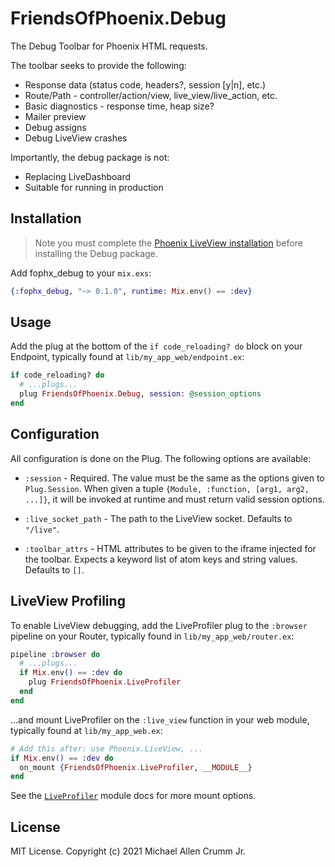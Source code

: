 # FriendsOfPhoenix.Debug

<!-- MDOC !-->
The Debug Toolbar for Phoenix HTML requests.

The toolbar seeks to provide the following:

* Response data (status code, headers?, session [y|n], etc.)
* Route/Path - controller/action/view, live_view/live_action, etc.
* Basic diagnostics - response time, heap size?
* Mailer preview
* Debug assigns
* Debug LiveView crashes

Importantly, the debug package is not:

* Replacing LiveDashboard
* Suitable for running in production

## Installation

> Note you must complete the [Phoenix LiveView installation](https://hexdocs.pm/phoenix_live_view/installation.html) before
> installing the Debug package.

Add fophx_debug to your `mix.exs`:

```elixir
{:fophx_debug, "~> 0.1.0", runtime: Mix.env() == :dev}
```

## Usage

Add the plug at the bottom of the `if code_reloading? do` block
on your Endpoint, typically found at `lib/my_app_web/endpoint.ex`:

```elixir
if code_reloading? do
  # ...plugs...
  plug FriendsOfPhoenix.Debug, session: @session_options
end
```

## Configuration

All configuration is done on the Plug. The following options are available:

* `:session` - Required. The value must be the same as the
  options given to `Plug.Session`. When given a tuple
  `{Module, :function, [arg1, arg2, ...]}`, it will be invoked
  at runtime and must return valid session options.

* `:live_socket_path` - The path to the LiveView socket.
  Defaults to `"/live"`.

* `:toolbar_attrs` - HTML attributes to be given to the iframe
  injected for the toolbar. Expects a keyword list of atom keys and
  string values. Defaults to `[]`.

## LiveView Profiling

To enable LiveView debugging, add the LiveProfiler plug to the
`:browser` pipeline on your Router, typically found in
`lib/my_app_web/router.ex`:

```elixir
pipeline :browser do
  # ...plugs...
  if Mix.env() == :dev do
    plug FriendsOfPhoenix.LiveProfiler
  end
end
```

...and mount LiveProfiler on the `:live_view` function in your web module,
typically found at `lib/my_app_web.ex`:

```elixir
# Add this after: use Phoenix.LiveView, ...
if Mix.env() == :dev do
  on_mount {FriendsOfPhoenix.LiveProfiler, __MODULE__}
end
```

See the [`LiveProfiler`](`FriendsOfPhoenix.LiveProfiler`) module docs for more mount options.

<!-- MDOC !-->

## License

MIT License. Copyright (c) 2021 Michael Allen Crumm Jr.
